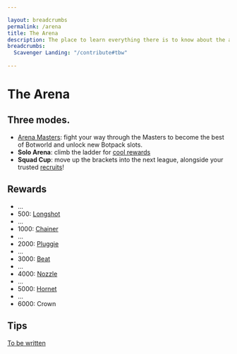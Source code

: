 ```yaml
---

layout: breadcrumbs
permalink: /arena
title: The Arena
description: The place to learn everything there is to know about the arena in Botworld Adventure!
breadcrumbs:
  Scavenger Landing: "/contribute#tbw"
  
---
```


# The Arena


<div markdown="1" class=" ghcms ghcms-intro">

## Three modes.

- [Arena Masters](/arena-masters): fight your way through the Masters to become the best of Botworld and unlock new Botpack slots.
- **Solo Arena**: climb the ladder for [cool rewards](#rewards)
- **Squad Cup**: move up the brackets into the next league, alongside your trusted [recruits](/contribute#tbw)!

</div>

## Rewards

<div markdown="1" class=" ghcms ghcms-rewards">

- ...
- 500: [Longshot](/longshot)
- ...
- 1000: [Chainer](/chainer)
- ...
- 2000: [Pluggie](/pluggie)
- ...
- 3000: [Beat](/beat)
- ...
- 4000: [Nozzle](/nozzle)
- ...
- 5000: [Hornet](/hornet)
- ...
- 6000: Crown

</div>


<div markdown="1" class=" ghcms ghcms-tips">

## Tips

[To be written](/contribute#tbw)

</div>
